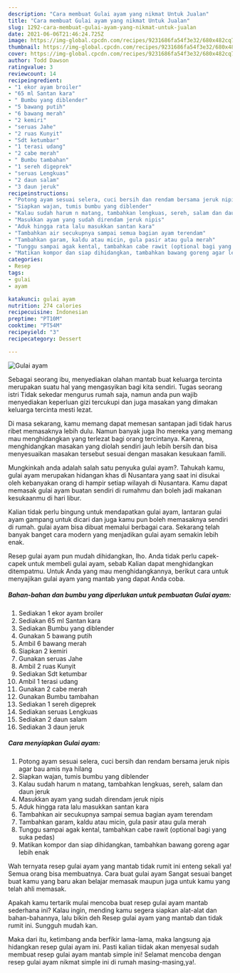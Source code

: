 ```yaml
---
description: "Cara membuat Gulai ayam yang nikmat Untuk Jualan"
title: "Cara membuat Gulai ayam yang nikmat Untuk Jualan"
slug: 1292-cara-membuat-gulai-ayam-yang-nikmat-untuk-jualan
date: 2021-06-06T21:46:24.725Z
image: https://img-global.cpcdn.com/recipes/9231686fa54f3e32/680x482cq70/gulai-ayam-foto-resep-utama.jpg
thumbnail: https://img-global.cpcdn.com/recipes/9231686fa54f3e32/680x482cq70/gulai-ayam-foto-resep-utama.jpg
cover: https://img-global.cpcdn.com/recipes/9231686fa54f3e32/680x482cq70/gulai-ayam-foto-resep-utama.jpg
author: Todd Dawson
ratingvalue: 3
reviewcount: 14
recipeingredient:
- "1 ekor ayam broiler"
- "65 ml Santan kara"
- " Bumbu yang diblender"
- "5 bawang putih"
- "6 bawang merah"
- "2 kemiri"
- "seruas Jahe"
- "2 ruas Kunyit"
- "Sdt ketumbar"
- "1 terasi udang"
- "2 cabe merah"
- " Bumbu tambahan"
- "1 sereh digeprek"
- "seruas Lengkuas"
- "2 daun salam"
- "3 daun jeruk"
recipeinstructions:
- "Potong ayam sesuai selera, cuci bersih dan rendam bersama jeruk nipis agar bau amis nya hilang"
- "Siapkan wajan, tumis bumbu yang diblender"
- "Kalau sudah harum n matang, tambahkan lengkuas, sereh, salam dan daun jeruk"
- "Masukkan ayam yang sudah direndam jeruk nipis"
- "Aduk hingga rata lalu masukkan santan kara"
- "Tambahkan air secukupnya sampai semua bagian ayam terendam"
- "Tambahkan garam, kaldu atau micin, gula pasir atau gula merah"
- "Tunggu sampai agak kental, tambahkan cabe rawit (optional bagi yang suka pedas)"
- "Matikan kompor dan siap dihidangkan, tambahkan bawang goreng agar lebih enak"
categories:
- Resep
tags:
- gulai
- ayam

katakunci: gulai ayam 
nutrition: 274 calories
recipecuisine: Indonesian
preptime: "PT10M"
cooktime: "PT54M"
recipeyield: "3"
recipecategory: Dessert

---
```



![Gulai ayam](https://img-global.cpcdn.com/recipes/9231686fa54f3e32/680x482cq70/gulai-ayam-foto-resep-utama.jpg)

Sebagai seorang ibu, menyediakan olahan mantab buat keluarga tercinta merupakan suatu hal yang mengasyikan bagi kita sendiri. Tugas seorang istri Tidak sekedar mengurus rumah saja, namun anda pun wajib menyediakan keperluan gizi tercukupi dan juga masakan yang dimakan keluarga tercinta mesti lezat.

Di masa  sekarang, kamu memang dapat memesan santapan jadi tidak harus ribet memasaknya lebih dulu. Namun banyak juga lho mereka yang memang mau menghidangkan yang terlezat bagi orang tercintanya. Karena, menghidangkan masakan yang diolah sendiri jauh lebih bersih dan bisa menyesuaikan masakan tersebut sesuai dengan masakan kesukaan famili. 



Mungkinkah anda adalah salah satu penyuka gulai ayam?. Tahukah kamu, gulai ayam merupakan hidangan khas di Nusantara yang saat ini disukai oleh kebanyakan orang di hampir setiap wilayah di Nusantara. Kamu dapat memasak gulai ayam buatan sendiri di rumahmu dan boleh jadi makanan kesukaanmu di hari libur.

Kalian tidak perlu bingung untuk mendapatkan gulai ayam, lantaran gulai ayam gampang untuk dicari dan juga kamu pun boleh memasaknya sendiri di rumah. gulai ayam bisa dibuat memalui berbagai cara. Sekarang telah banyak banget cara modern yang menjadikan gulai ayam semakin lebih enak.

Resep gulai ayam pun mudah dihidangkan, lho. Anda tidak perlu capek-capek untuk membeli gulai ayam, sebab Kalian dapat menghidangkan ditempatmu. Untuk Anda yang mau menghidangkannya, berikut cara untuk menyajikan gulai ayam yang mantab yang dapat Anda coba.

<!--inarticleads1-->

##### Bahan-bahan dan bumbu yang diperlukan untuk pembuatan Gulai ayam:

1. Sediakan 1 ekor ayam broiler
1. Sediakan 65 ml Santan kara
1. Sediakan  Bumbu yang diblender
1. Gunakan 5 bawang putih
1. Ambil 6 bawang merah
1. Siapkan 2 kemiri
1. Gunakan seruas Jahe
1. Ambil 2 ruas Kunyit
1. Sediakan Sdt ketumbar
1. Ambil 1 terasi udang
1. Gunakan 2 cabe merah
1. Gunakan  Bumbu tambahan
1. Sediakan 1 sereh digeprek
1. Sediakan seruas Lengkuas
1. Sediakan 2 daun salam
1. Sediakan 3 daun jeruk




<!--inarticleads2-->

##### Cara menyiapkan Gulai ayam:

1. Potong ayam sesuai selera, cuci bersih dan rendam bersama jeruk nipis agar bau amis nya hilang
1. Siapkan wajan, tumis bumbu yang diblender
1. Kalau sudah harum n matang, tambahkan lengkuas, sereh, salam dan daun jeruk
1. Masukkan ayam yang sudah direndam jeruk nipis
1. Aduk hingga rata lalu masukkan santan kara
1. Tambahkan air secukupnya sampai semua bagian ayam terendam
1. Tambahkan garam, kaldu atau micin, gula pasir atau gula merah
1. Tunggu sampai agak kental, tambahkan cabe rawit (optional bagi yang suka pedas)
1. Matikan kompor dan siap dihidangkan, tambahkan bawang goreng agar lebih enak




Wah ternyata resep gulai ayam yang mantab tidak rumit ini enteng sekali ya! Semua orang bisa membuatnya. Cara buat gulai ayam Sangat sesuai banget buat kamu yang baru akan belajar memasak maupun juga untuk kamu yang telah ahli memasak.

Apakah kamu tertarik mulai mencoba buat resep gulai ayam mantab sederhana ini? Kalau ingin, mending kamu segera siapkan alat-alat dan bahan-bahannya, lalu bikin deh Resep gulai ayam yang mantab dan tidak rumit ini. Sungguh mudah kan. 

Maka dari itu, ketimbang anda berfikir lama-lama, maka langsung aja hidangkan resep gulai ayam ini. Pasti kalian tiidak akan menyesal sudah membuat resep gulai ayam mantab simple ini! Selamat mencoba dengan resep gulai ayam nikmat simple ini di rumah masing-masing,ya!.

